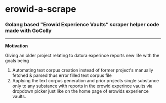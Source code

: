 # erowid-a-scrape
### Golang based  "Erowid Experience Vaults” scraper helper code made with GoColly

---
**Motivation**

Giving an older project relating to datura experince reports new life with the goals being

>>>
1) Automating text corpus creation instead of former project's manually fetched & parsed thus error filled text corpus file
2) Applying the text corpus generation and prior projects single substance only to any substance with reports in the erowid experince vaults via dropdown picker just like on the home page of erowids experience vaults.

